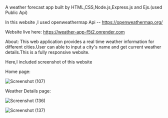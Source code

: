 A weather forecast app built by HTML,CSS,Node.js,Express.js and Ejs.(used Public Api)

In this website ,I used openweathermap Api -- https://openweathermap.org/ 

Website live here: https://weather-app-f5t2.onrender.com

About:
     This web application provides a real time weather information for different cities.User can able to input a city's name and get current weather details.This is a fully responsive website.

Here,I included screenshot of this website

Home page:


![Screenshot (107)](https://github.com/user-attachments/assets/9defdf78-a8a3-4780-9285-bcd768ecc314)

Weather Details page:

![Screenshot (136)](https://github.com/user-attachments/assets/6fa76d13-f5b7-4fa5-a384-15d265b05630)

![Screenshot (137)](https://github.com/user-attachments/assets/2cd18907-81c6-4b25-85eb-1ec032c5b6e6)





